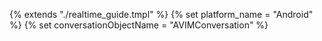 {% extends "./realtime_guide.tmpl" %}
{% set platform_name = "Android" %}
{% set conversationObjectName = "AVIMConversation" %}
